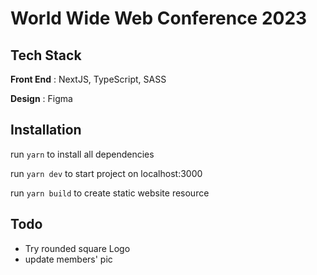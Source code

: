 # World Wide Web Conference 2023

## Tech Stack

**Front End** : NextJS, TypeScript, SASS

**Design** : Figma

## Installation

run `yarn` to install all dependencies

run `yarn dev` to start project on localhost:3000

run `yarn build` to create static website resource

## Todo
* Try rounded square Logo
* update members' pic




